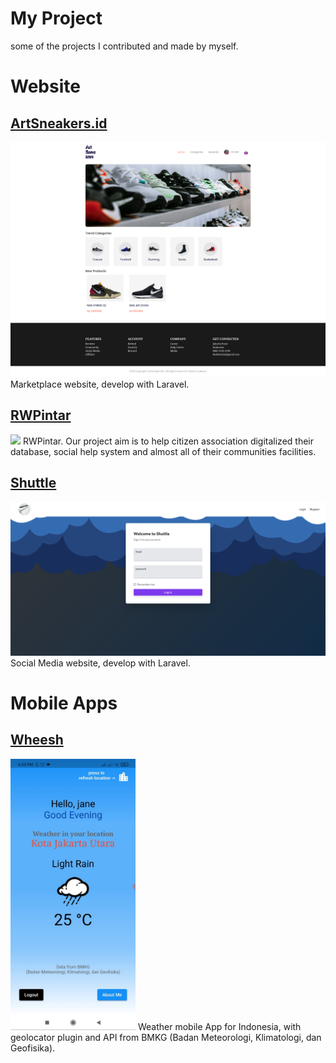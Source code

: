 # My Project
some of the projects I contributed and made by myself.

# Website
## [ArtSneakers.id](https://github.com/Renespeare/Marketplace)
<img src='https://raw.githubusercontent.com/Renespeare/Marketplace/main/image/home.png' style='width: 600px'>
Marketplace website, develop with Laravel.

## [RWPintar](https://github.com/HCIteamB/RWpintar)
<img src='https://raw.githubusercontent.com/Renespeare/RWpintar/main/Assets/landing.png' style='width: 600px'>
RWPintar. Our project aim is to help citizen association digitalized their database, social help system and almost all of their communities facilities.

## [Shuttle](https://gitlab.com/Arhandev/shuttle-project-akhir-sanbercode-laravel)
<img src='image/shuttle.png' style='width: 600px'> 
Social Media website, develop with Laravel.

# Mobile Apps
## [Wheesh](https://github.com/Renespeare/wheeshapp-weather)
<img src='https://raw.githubusercontent.com/Renespeare/wheeshapp-weather/master/app-images/main.jpeg' style='width: 200px'> 
Weather mobile App for Indonesia, with geolocator plugin and API from BMKG (Badan Meteorologi, Klimatologi, dan Geofisika).
